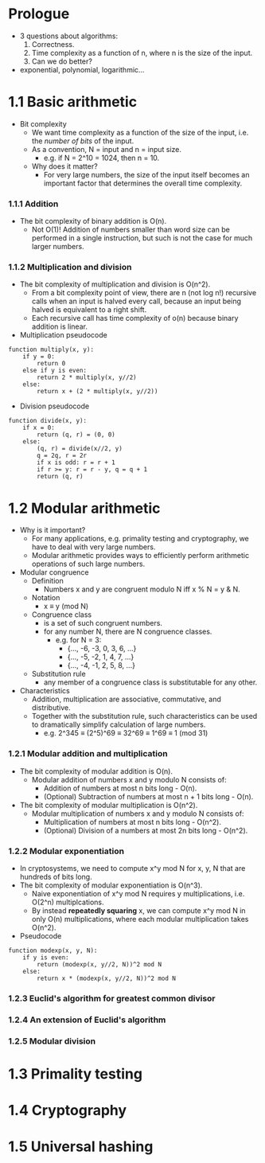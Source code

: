 # Prologue
- 3 questions about algorithms:
    1. Correctness.
    2. Time complexity as a function of n, where n is the size of the input.
    3. Can we do better?
- exponential, polynomial, logarithmic...
# 1.1 Basic arithmetic
- Bit complexity
    - We want time complexity as a function of the size of the input, i.e. the
      *number of bits* of the input.
    - As a convention, N = input and n = input size.
        - e.g. if N = 2^10 = 1024, then n = 10.
    - Why does it matter?
        - For very large numbers, the size of the input itself becomes an
          important factor that determines the overall time complexity.
### 1.1.1 Addition
- The bit complexity of binary addition is O(n).
    - Not O(1)! Addition of numbers smaller than word size can be performed in a
      single instruction, but such is not the case for much larger numbers.
### 1.1.2 Multiplication and division
- The bit complexity of multiplication and division is O(n^2).
    - From a bit complexity point of view, there are n (not log n!) recursive
      calls when an input is halved every call, because an input being halved is
      equivalent to a right shift.
    - Each recursive call has time complexity of o(n) because binary addition is
      linear.
- Multiplication pseudocode 
```
function multiply(x, y):
    if y = 0:
        return 0
    else if y is even:
        return 2 * multiply(x, y//2)
    else:
        return x + (2 * multiply(x, y//2))
```
- Division pseudocode
```
function divide(x, y):
    if x = 0:
        return (q, r) = (0, 0)
    else:
        (q, r) = divide(x//2, y) 
        q = 2q, r = 2r
        if x is odd: r = r + 1
        if r >= y: r = r - y, q = q + 1
        return (q, r)
```
# 1.2 Modular arithmetic
- Why is it important?
    - For many applications, e.g. primality testing and cryptography, we have to
      deal with very large numbers.
    - Modular arithmetic provides ways to efficiently perform arithmetic
      operations of such large numbers.
- Modular congruence
    - Definition
        - Numbers x and y are congruent modulo N iff x % N = y & N.
    - Notation
        - x ≡ y (mod N)
    - Congruence class
        - is a set of such congruent numbers.
        - for any number N, there are N congruence classes.
            - e.g. for N = 3:
                - {..., -6, -3, 0, 3, 6, ...}
                - {..., -5, -2, 1, 4, 7, ...}
                - {..., -4, -1, 2, 5, 8, ...}
    - Substitution rule
        - any member of a congruence class is substitutable for any other.
- Characteristics
    - Addition, multiplication are associative, commutative, and distributive.
    - Together with the substitution rule, such characteristics can be used to
      dramatically simplify calculation of large numbers.
        - e.g. 2^345 ≡ (2^5)^69 ≡ 32^69 ≡ 1^69 ≡ 1 (mod 31)
### 1.2.1 Modular addition and multiplication
- The bit complexity of modular addition is O(n).
    - Modular addition of numbers x and y modulo N consists of:
        - Addition of numbers at most n bits long - O(n).
        - (Optional) Subtraction of numbers at most n + 1 bits long - O(n).
- The bit complexity of modular multiplication is O(n^2).
    - Modular multiplication of numbers x and y modulo N consists of:
        - Multiplication of numbers at most n bits long - O(n^2).
        - (Optional) Division of a numbers at most 2n bits long - O(n^2). 
### 1.2.2 Modular exponentiation
- In cryptosystems, we need to compute x^y mod N for x, y, N that are hundreds
  of bits long.
- The bit complexity of modular exponentiation is O(n^3).
    - Naive exponentiation of x^y mod N requires y multiplications, i.e. O(2^n)
      multiplcations. 
    - By instead **repeatedly squaring** x, we can compute x^y mod N in only
      O(n) multiplications, where each modular multiplication takes O(n^2).
- Pseudocode
```
function modexp(x, y, N):
    if y is even:
        return (modexp(x, y//2, N))^2 mod N
    else:
        return x * (modexp(x, y//2, N))^2 mod N
```
### 1.2.3 Euclid's algorithm for greatest common divisor
### 1.2.4 An extension of Euclid's algorithm
### 1.2.5 Modular division
# 1.3 Primality testing
# 1.4 Cryptography
# 1.5 Universal hashing

